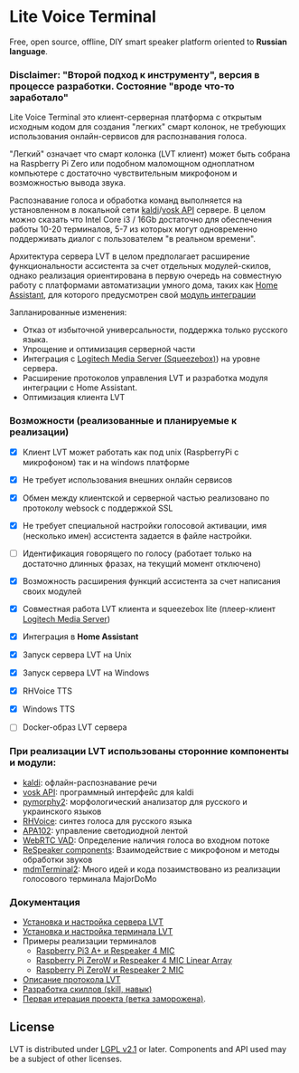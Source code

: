 # Lite Voice Terminal
Free, open source, offline, DIY smart speaker platform oriented to **Russian language**.

### Disclaimer: "Второй подход к инструменту", версия в процессе разработки. Состояние "вроде что-то заработало"

Lite Voice Terminal это клиент-серверная платформа с открытым исходным кодом для создания "легких" смарт колонок,
не требующих использования онлайн-сервисов для распознавания голоса.

"Легкий" означает что смарт колонка (LVT клиент) может быть собрана на Raspberry Pi Zero или подобном маломощном одноплатном компьютере с достаточно 
чувствительным микрофоном и возможностью вывода звука.

Распознавание голоса и обработка команд выполняется на установленном в локальной сети [kaldi](https://github.com/alphacep/kaldi)/[vosk API](https://github.com/alphacep/vosk-api) сервере. В целом можно сказать что Intel Core i3 / 16Gb достаточно для обеспечения работы 10-20 терминалов, 
5-7 из которых могут одновременно поддерживать диалог с пользователем "в реальном времени".

Архитектура сервера LVT в целом предполагает расширение функциональности ассистента за счет отдельных модулей-скилов, однако реализация ориентирована в первую очередь на совместную работу с платформами автоматизации умного дома, таких как [Home Assistant](https://www.home-assistant.io/), для которого предусмотрен свой [модуль интеграции](https://github.com/mosave/LVT_HA)



Запланированные изменения:
 - Отказ от избыточной универсальности, поддержка только русского языка.
 - Упрощение и оптимизация серверной части
 - Интеграция с [Logitech Media Server (Squeezebox)](https://mysqueezebox.com/index/Home)) на уровне сервера.
 - Расширение протоколов управления LVT и разработка модуля интеграции с Home Assistant.
 - Оптимизация клиента LVT


### Возможности (реализованные и планируемые к реализации)

- [x] Клиент LVT может работать как под unix (RaspberryPi с микрофоном) так и на windows платформе
- [x] Не требует использования внешних онлайн сервисов
- [x] Обмен между клиентской и серверной частью реализовано по протоколу websock с поддержкой SSL
- [x] Не требует специальной настройки голосовой активации, имя (несколько имен) ассистента 
задается в файле настройки.
- [ ] Идентификация говорящего по голосу (работает только на достаточно длинных фразах, на текущий момент отключено)
- [x] Возможность расширения функций ассистента за счет написания своих модулей 
- [x] Совместная работа LVT клиента и squeezebox lite (плеер-клиент [Logitech Media Server](https://mysqueezebox.com/index/Home))
- [x] Интеграция в **Home Assistant**
- [x] Запуск сервера LVT на Unix
- [x] Запуск сервера LVT на Windows
- [x] RHVoice TTS
- [x] Windows TTS
- [ ] Docker-образ LVT сервера 


### При реализации LVT использованы сторонние компоненты и модули:

* [kaldi](https://github.com/alphacep/kaldi): офлайн-распознавание речи
* [vosk API](https://github.com/alphacep/vosk-api): программный интерфейс для kaldi
* [pymorphy2](https://github.com/kmike/pymorphy2): морфологический анализатор для русского и украинского языков
* [RHVoice](https://github.com/Olga-Yakovleva/RHVoice):  синтез голоса для русского языка
* [APA102](https://pypi.org/project/apa102): управление светодиодной лентой
* [WebRTC VAD](https://github.com/wiseman/py-webrtcvad): Определение наличия голоса во входном потоке
* [ReSpeaker components](https://github.com/respeaker): Взаимодействие с микрофоном и методы обработки звуков
* [mdmTerminal2](https://github.com/Aculeasis/mdmTerminal2): Много идей и кода позаимствовано из реализации голосового терминала MajorDoMo

### Документация
 * [Установка и настройка сервера LVT](https://github.com/mosave/LVTerminal/blob/master/docs/Configuration%20-%20Server.md)
 * [Установка и настройка терминала LVT](https://github.com/mosave/LVTerminal/blob/master/docs/Configuration%20-%20Terminal.md)
 * Примеры реализации терминалов
    * [Raspberry Pi3 A+ и Respeaker 4 MIC](https://github.com/mosave/LVTerminal/tree/master/hardware/RPi%203A%2B%20with%20Respeaker4/readme.md)
    * [Raspberry Pi ZeroW и Respeaker 4 MIC Linear Array](https://github.com/mosave/LVTerminal/tree/master/hardware/RPi%20Zero%20with%20Respeaker4%20Linear%20Array/readme.md)
    * [Raspberry Pi ZeroW и Respeaker 2 MIC](https://github.com/mosave/LVTerminal/tree/master/hardware/RPi%20Zero%20with%20Respeaker2/readme.md)
 * [Описание протокола LVT](https://github.com/mosave/LVTerminal/blob/master/docs/LVT%20Protocol.md)
 * [Разработка скиллов (skill, навык)](https://github.com/mosave/LVTerminal/blob/master/docs/Skill%20Development.md)
 * [Первая итерация проекта (ветка заморожена)](https://github.com/mosave/LVTerminal/tree/iteration0).

## License

LVT is distributed under [LGPL v2.1](https://www.gnu.org/licenses/lgpl-2.1.html) or later.
Components and API used may be a subject of other licenses.
